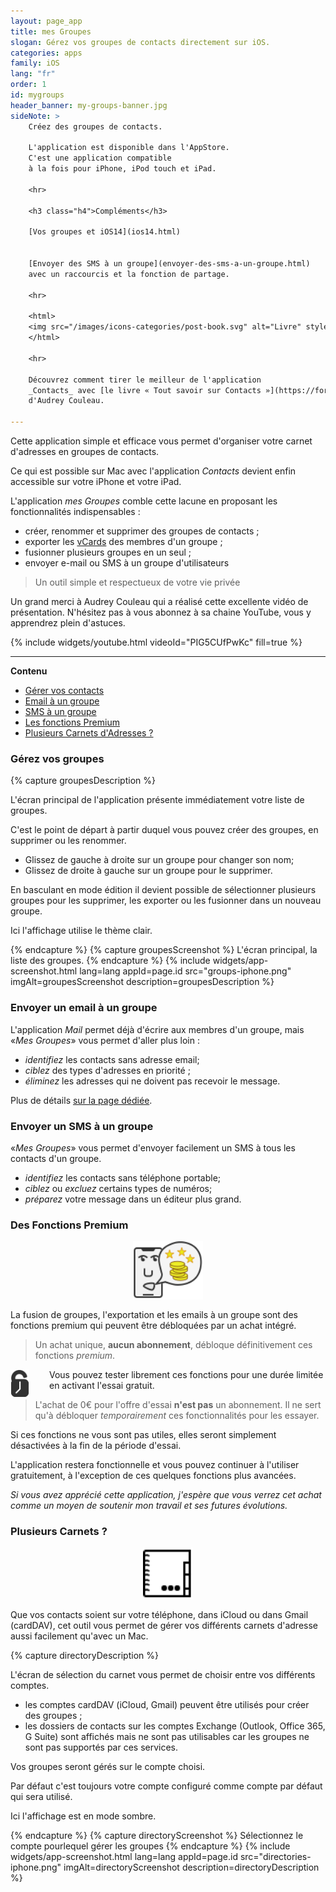 ```yaml
---
layout: page_app
title: mes Groupes
slogan: Gérez vos groupes de contacts directement sur iOS.
categories: apps
family: iOS
lang: "fr"
order: 1
id: mygroups
header_banner: my-groups-banner.jpg
sideNote: >
    Créez des groupes de contacts.

    L'application est disponible dans l'AppStore.
    C'est une application compatible 
    à la fois pour iPhone, iPod touch et iPad.

    <hr>

    <h3 class="h4">Compléments</h3>

    [Vos groupes et iOS14](ios14.html)
    
    
    [Envoyer des SMS à un groupe](envoyer-des-sms-a-un-groupe.html)
    avec un raccourcis et la fonction de partage.

    <hr>

    <html>
    <img src="/images/icons-categories/post-book.svg" alt="Livre" style="width: 70%; display: block; margin: 2rem auto 1rem;"/>
    </html>

    <hr>

    Découvrez comment tirer le meilleur de l'application
    _Contacts_ avec [le livre « Tout savoir sur Contacts »](https://formationsapple.fr/2019/08/14/livre-tout-savoir-sur-contacts/)
    d'Audrey Couleau.

---
```



Cette application simple et efficace vous permet d'organiser
votre carnet d'adresses en groupes de contacts.

Ce qui est possible sur Mac avec l'application _Contacts_ 
devient enfin accessible sur votre iPhone et votre iPad.

L'application _mes Groupes_ comble cette lacune en proposant les 
fonctionnalités indispensables :

- créer, renommer et supprimer des groupes de contacts ;
- exporter les [vCards](https://fr.wikipedia.org/wiki/VCard) des membres
  d'un groupe ;
- fusionner plusieurs groupes en un seul ;
- envoyer e-mail ou SMS à un groupe d'utilisateurs


> Un outil simple et respectueux de votre vie privée

Un grand merci à Audrey Couleau qui a réalisé cette excellente vidéo de
présentation. 
N'hésitez pas à vous abonnez à sa chaine YouTube, vous y apprendrez 
plein d'astuces.

{% include widgets/youtube.html videoId="PIG5CUfPwKc" fill=true %}

-----

**Contenu**

- [Gérer vos contacts](#manage)
- [Email à un groupe](#mailing)
- [SMS à un groupe](#sms)
- [Les fonctions Premium](#premium)
- [Plusieurs Carnets d'Adresses ?](#addr-books)



<h3 id="manage">Gérez vos groupes</h3>

{% capture groupesDescription %}

L'écran principal de l'application présente immédiatement votre liste de groupes.

C'est le point de départ à partir duquel vous pouvez créer des groupes, 
en supprimer ou les renommer.

- Glissez de gauche à droite sur un groupe pour changer son nom;
- Glissez de droite à gauche sur un groupe pour le supprimer.

En basculant en mode édition il devient possible de sélectionner plusieurs
groupes pour les supprimer, les exporter ou les fusionner dans un nouveau 
groupe.

Ici l'affichage utilise le thème clair.

{% endcapture %}
{% capture groupesScreenshot %}
L'écran principal, la liste des groupes.
{% endcapture %}
{% include widgets/app-screenshot.html 
        lang=lang 
        appId=page.id 
        src="groups-iphone.png" imgAlt=groupesScreenshot
        description=groupesDescription %}


<h3 id="mailing">Envoyer un email à un groupe</h3>

L'application _Mail_ permet déjà d'écrire aux membres d'un groupe,
mais «_Mes Groupes_» vous permet d'aller plus loin :

- _identifiez_ les contacts sans adresse email;
- _ciblez_ des types d'adresses en priorité ;
- _éliminez_ les adresses qui ne doivent pas recevoir le message.

Plus de détails [sur la page dédiée](email.html).

<h3 id="sms">Envoyer un SMS à un groupe</h3>

«_Mes Groupes_» vous permet d'envoyer facilement un SMS à tous les contacts d'un
groupe.

- _identifiez_ les contacts sans téléphone portable;
- _ciblez_ ou _excluez_ certains types de numéros;
- _préparez_ votre message dans un éditeur plus grand.


<h3 id="premium">Des Fonctions Premium</h3>

<html>
<img src="/images/apps/mygroups/message-locked.svg" 
     alt="Fonctions payantes"
     style="width: 7rem; margin: 1rem auto; display: block;">
</html>

La fusion de groupes, l'exportation et les emails à un groupe sont des fonctions 
premium qui peuvent être débloquées par un achat intégré.

> Un achat unique, **aucun abonnement**, débloque définitivement
> ces fonctions _premium_.

<img src="/images/apps/mygroups/free-trial.svg" 
     alt="Essai gratuit"
     style="float: left; width: 30px; margin-right: 2rem;">
Vous pouvez tester librement ces fonctions pour une durée limitée
en activant l'essai gratuit.

> L'achat de 0€ pour l'offre d'essai **n'est pas** un abonnement.
> Il ne sert qu'à débloquer *temporairement* ces fonctionnalités 
> pour les essayer.

Si ces fonctions ne vous sont pas utiles, elles seront simplement désactivées 
à la fin de la période d'essai.

L'application restera fonctionnelle et vous pouvez continuer 
à l'utiliser gratuitement, à l'exception de ces quelques fonctions plus avancées.

_Si vous avez apprécié cette application, j'espère que vous verrez cet achat
comme un moyen de soutenir mon travail et ses futures évolutions._



<h3 id="addr-books">Plusieurs Carnets ?</h3>

<html>
<img src="/images/apps/mygroups/address-book-picker.svg" 
     alt="Sélection de compte"
     style="width: 5rem; margin: 1rem auto; display: block;">
</html>

Que vos contacts soient sur votre téléphone, dans iCloud ou
dans Gmail (cardDAV), cet outil vous permet de gérer vos différents
carnets d'adresse aussi facilement qu'avec un Mac.

{% capture directoryDescription %}

L'écran de sélection du carnet vous permet de choisir entre vos différents
comptes.

- les comptes cardDAV (iCloud, Gmail) peuvent être utilisés pour
  créer des groupes ;
- les dossiers de contacts sur les comptes Exchange 
  (Outlook, Office 365, G Suite) sont affichés mais ne sont
  pas utilisables car les groupes ne sont pas supportés par ces services.

Vos groupes seront gérés sur le compte choisi.

Par défaut c'est toujours votre compte configuré comme compte par défaut qui
sera utilisé.

Ici l'affichage est en mode sombre.

{% endcapture %}
{% capture directoryScreenshot %}
Sélectionnez le compte pourlequel gérer les groupes
{% endcapture %}
{% include widgets/app-screenshot.html 
        lang=lang 
        appId=page.id 
        src="directories-iphone.png" imgAlt=directoryScreenshot
        description=directoryDescription %}


